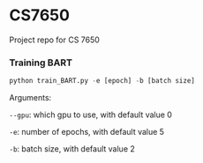 # CS7650
Project repo for CS 7650

### Training BART

```python
python train_BART.py -e [epoch] -b [batch size]
```

Arguments:

`--gpu`: which gpu to use, with default value 0

`-e`: number of epochs, with default value 5

`-b`: batch size, with default value 2
